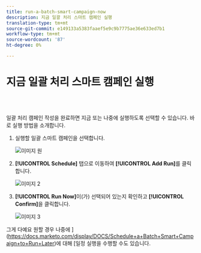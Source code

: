 ```yaml
---
title: run-a-batch-smart-campaign-now
description: 지금 일괄 처리 스마트 캠페인 실행
translation-type: tm+mt
source-git-commit: e149133a5383faaef5e9c9b7775ae36e633ed7b1
workflow-type: tm+mt
source-wordcount: '87'
ht-degree: 0%

---
```



# 지금 일괄 처리 스마트 캠페인 실행

<br> 

일괄 처리 캠페인 작성을 완료하면 지금 또는 나중에 실행하도록 선택할 수 있습니다. 바로 실행 방법을 소개합니다.

1. 실행할 일괄 스마트 캠페인을 선택합니다.

   ![이미지 원](/help/sky/assets/smart-campaigns/run-a-batch-smart-campaign-now/run-a-batch-smart-campaign-now-1.png)

1. **[!UICONTROL Schedule]** 탭으로 이동하여 **[!UICONTROL Add Run]**&#x200B;를 클릭합니다.

   ![이미지 2](/help/sky/assets/smart-campaigns/run-a-batch-smart-campaign-now/run-a-batch-smart-campaign-now-2.png)

1. **[!UICONTROL Run Now]**&#x200B;이(가) 선택되어 있는지 확인하고 **[!UICONTROL Confirm]**&#x200B;을 클릭합니다.

   ![이미지 3](/help/sky/assets/smart-campaigns/run-a-batch-smart-campaign-now/run-a-batch-smart-campaign-now-3.png)

그게 다예요 원할 경우 나중에 ](https://docs.marketo.com/display/DOCS/Schedule+a+Batch+Smart+Campaign+to+Run+Later)에 대해 [일정 실행을 수행할 수도 있습니다.
